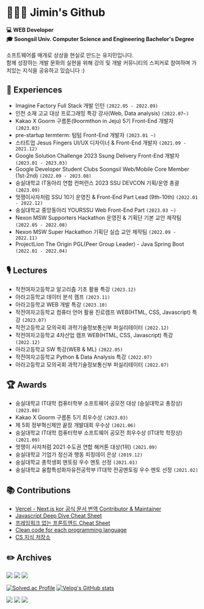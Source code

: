 # 👩🏻‍💻 Jimin's Github
  
**💻 WEB Developer**     
**🎓 Soongsil Univ. Computer Science and Engineering Bachelor's Degree**     
<br>
  소프트웨어를 매개로 상상을 현실로 만드는 유지민입니다. <br>
  함께 성장하는 개발 문화의 실현을 위해 강의 및 개발 커뮤니티의 스피커로 참여하며 가치있는 지식을 공유하고 있습니다 :) <br>

## 🚀 Experiences
 - Imagine Factory Full Stack 개발 인턴 `(2022.05 - 2022.09)`
 - 인천 소재 고교 대상 프로그래밍 특강 강사(Web, Data analysis) `(2022.07~)` 
 - Kakao X Goorm 구름톤(9oormthon in Jeju) 5기 Front-End 개발자 `(2023.03)`
 - pre-startup termterm: 텀텀 Front-End 개발자 `(2023.01 ~)`
 - 스타트업 Jesus Fingers UI/UX 디자이너 & Front-End 개발자 `(2021.09 - 2021.12)`   
 - Google Solution Challenge 2023 Ssung Delivery Front-End 개발자 `(2023.01 - 2023.03)`   
 - Google Developer Student Clubs Soongsil Web/Mobile Core Member (1st-2nd) `(2022.09 - 2023.08)`
 - 숭실대학교 IT동아리 연합 컨퍼런스 2023 SSU DEVCON 기획/운영 총괄 `(2023.09)`
 - 멋쟁이사자처럼 SSU 10기 운영진 & Front-End Part Lead (9th-10th) `(2022.01 - 2022.12)`
 - 숭실대학교 중앙동아리 YOURSSU Web Front-End Part `(2023.03 ~)` 
 - Nexon MSW Supporters Hackathon 운영진 & 기획단 기본 교안 제작팀 `(2022.05 - 2022.08)`   
 - Nexon MSW Super Hackathon 기획단 실습 교안 제작팀 `(2022.09 - 2022.11)`   
 - ProjectLion The Origin PGL(Peer Group Leader) - Java Spring Boot `(2022.01 - 2022.04)`

## 🎙️ Lectures
 - 작전여자고등학교 알고리즘 기초 활용 특강 `(2023.12)`
 - 아라고등학교 데이터 분석 캠프 `(2023.11)`
 - 아라고등학교 WEB 개발 특강 `(2023.10)`
 - 작전여자고등학교 컴퓨터 언어 활용 진로캠프 WEB(HTML, CSS, Javascript) 특강 `(2023.07)`   
 - 작전고등학교 모의국회 과학기술정보통신부 퍼실리테이터 `(2022.12)`  
 - 작전여자고등학교 4차산업 캠프 WEB(HTML, CSS, Javascript) 특강 `(2022.12)`   
 - 아라고등학교 SW 특강(WEB & ML) `(2022.05)`   
 - 작전여자고등학교 Python & Data Analysis 특강 `(2022.07)`
 - 아라고등학교 모의국회 과학기술정보통신부 퍼실리테이터 `(2022.07)`

## 🏆 Awards
- 숭실대학교 IT대학 컴퓨터학부 소프트웨어 공모전 대상 (숭실대학교 총장상) `(2023.08)`
- Kakao X Goorm 구름톤 5기 최우수상 `(2023.03)`
- 제 5회 정부혁신제안 끝장 개발대회 우수상 `(2021.06)`
- 숭실대학교 IT대학 컴퓨터학부 소프트웨어 공모전 최우수상 (IT대학 학장상) `(2021.09)`
- 멋쟁이 사자처럼 2021 수도권 연합 해커톤 대상(1위) `(2021.09)`
- 숭실대학교 기업가 정신과 행동 피칭데이 은상 `(2019.12)`
- 숭실대학교 총학생회 멘토링 우수 멘토 선정 `(2021.01)`
- 숭실대학교 융합특성화자유전공학부 IT대학 전공멘토링 우수 멘토 선정 `(2021.02)`

## 📚 Contributions
- [Vercel - Next.js kor 공식 문서 번역 Contributor & Maintainer](https://github.com/Nextjs-kr/Nextjs.kr)
- [Javascript Deep Dive Cheat Sheet](https://github.com/likelion-ssu/JS-Deep-Dive)
- [프레임워크 없는 프론트엔드 Cheat Sheet](https://github.com/gdsc-ssu/2023-FE-with-no-framework)
- [Clean code for each programming language](https://github.com/gdsc-ssu/clean_code_master)
- [CS 지식 저장소](https://github.com/gdsc-ssu/cs-study)

## ✏️ Archives
  <a href="https://velog.io/@dev_jiminn" target="_blank"><img src="https://img.shields.io/badge/Velog-20c997?style=flat-square&logo=Velog&logoColor=white"/></a>
  <a href="https://blog.naver.com/dbwlals9936" target="_blank"><img src="https://img.shields.io/badge/Blog-339933?style=flat-square&logo=Naver&logoColor=white"/></a>
  <a href="https://github.com/yoo-jimin127" target="_blank"><img src="https://img.shields.io/badge/Github-232F3E?style=flat-square&logo=Github&logoColor=white"/></a>

  [![Solved.ac Profile](http://mazassumnida.wtf/api/v2/generate_badge?boj=dbwlals9936)](https://solved.ac/dbwlals9936/)
  [![Velog's GitHub stats](https://velog-readme-stats.vercel.app/api/list?name=dev_jiminn)](https://velog.io/@dev_jiminn) 

  <a href="https://www.linkedin.com/in/yoo-jimin127/" target="_blank"><img src="https://img.shields.io/badge/LinkedIn-0E76A8?style=flat-square&logo=LinkedIn&logoColor=white"/></a>
  <a href="dbwlals9936@naver.com" target="_blank"><img src="https://img.shields.io/badge/Email-339933?style=flat-square&logo=Naver&logoColor=white"/></a>
  <a href="https://hits.seeyoufarm.com"><img src="https://hits.seeyoufarm.com/api/count/incr/badge.svg?url=https%3A%2F%2Fgithub.com%2Fyoo-jimin127&count_bg=%2300D0FF&title_bg=%23CACACA&icon=&icon_color=%23E7E7E7&title=visitors&edge_flat=false"/></a>

